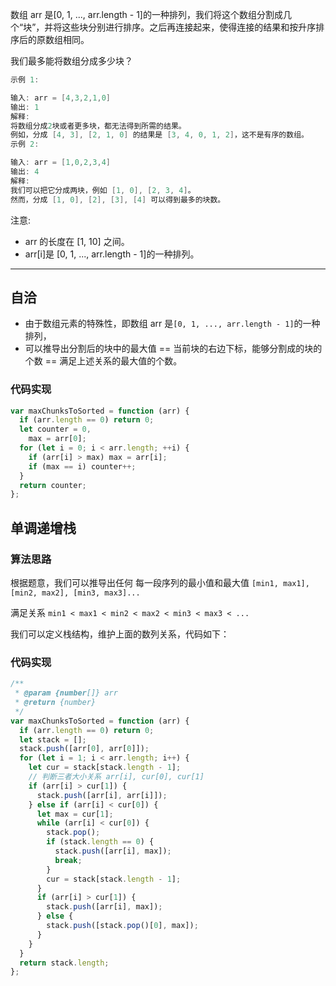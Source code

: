 数组 arr 是[0, 1, ..., arr.length - 1]的一种排列，我们将这个数组分割成几个“块”，并将这些块分别进行排序。之后再连接起来，使得连接的结果和按升序排序后的原数组相同。

我们最多能将数组分成多少块？

```cpp
示例 1:

输入: arr = [4,3,2,1,0]
输出: 1
解释:
将数组分成2块或者更多块，都无法得到所需的结果。
例如，分成 [4, 3], [2, 1, 0] 的结果是 [3, 4, 0, 1, 2]，这不是有序的数组。
示例 2:

输入: arr = [1,0,2,3,4]
输出: 4
解释:
我们可以把它分成两块，例如 [1, 0], [2, 3, 4]。
然而，分成 [1, 0], [2], [3], [4] 可以得到最多的块数。
```

注意:

- arr 的长度在 [1, 10] 之间。
- arr[i]是 [0, 1, ..., arr.length - 1]的一种排列。

---

## 自洽

- 由于数组元素的特殊性，即数组 arr 是`[0, 1, ..., arr.length - 1]`的一种排列，
- 可以推导出分割后的块中的最大值 == 当前块的右边下标，能够分割成的块的个数 == 满足上述关系的最大值的个数。

### 代码实现

```javascript
var maxChunksToSorted = function (arr) {
  if (arr.length == 0) return 0;
  let counter = 0,
    max = arr[0];
  for (let i = 0; i < arr.length; ++i) {
    if (arr[i] > max) max = arr[i];
    if (max == i) counter++;
  }
  return counter;
};
```

## 单调递增栈

### 算法思路

根据题意，我们可以推导出任何 每一段序列的最小值和最大值 `[min1, max1], [min2, max2], [min3, max3]...`

满足关系 `min1 < max1 < min2 < max2 < min3 < max3 < ...`

我们可以定义栈结构，维护上面的数列关系，代码如下：

### 代码实现

```javascript
/**
 * @param {number[]} arr
 * @return {number}
 */
var maxChunksToSorted = function (arr) {
  if (arr.length == 0) return 0;
  let stack = [];
  stack.push([arr[0], arr[0]]);
  for (let i = 1; i < arr.length; i++) {
    let cur = stack[stack.length - 1];
    // 判断三者大小关系 arr[i], cur[0], cur[1]
    if (arr[i] > cur[1]) {
      stack.push([arr[i], arr[i]]);
    } else if (arr[i] < cur[0]) {
      let max = cur[1];
      while (arr[i] < cur[0]) {
        stack.pop();
        if (stack.length == 0) {
          stack.push([arr[i], max]);
          break;
        }
        cur = stack[stack.length - 1];
      }
      if (arr[i] > cur[1]) {
        stack.push([arr[i], max]);
      } else {
        stack.push([stack.pop()[0], max]);
      }
    }
  }
  return stack.length;
};
```
